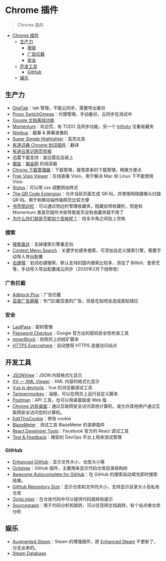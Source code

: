 # Chrome 插件

> Chrome 插件

<!-- TOC -->

- [Chrome 插件](#chrome-%e6%8f%92%e4%bb%b6)
  - [生产力](#%e7%94%9f%e4%ba%a7%e5%8a%9b)
    - [搜索](#%e6%90%9c%e7%b4%a2)
    - [广告拦截](#%e5%b9%bf%e5%91%8a%e6%8b%a6%e6%88%aa)
    - [安全](#%e5%ae%89%e5%85%a8)
  - [开发工具](#%e5%bc%80%e5%8f%91%e5%b7%a5%e5%85%b7)
    - [GitHub](#github)
  - [娱乐](#%e5%a8%b1%e4%b9%90)

<!-- /TOC -->

## 生产力

- [OneTab](https://chrome.google.com/webstore/detail/onetab/chphlpgkkbolifaimnlloiipkdnihall)：tab 管理，不能云同步，需要导出备份
- [Proxy SwitchOmega](https://chrome.google.com/webstore/detail/proxy-switchyomega/padekgcemlokbadohgkifijomclgjgif)：代理管理，手动备份，云同步在测试中
- [Google 文档离线功能](https://chrome.google.com/webstore/detail/google-docs-offline/ghbmnnjooekpmoecnnnilnnbdlolhkhi)
- [Momentum](https://chrome.google.com/webstore/detail/momentum/laookkfknpbbblfpciffpaejjkokdgca)：欢迎页，有 TODO 及同步功能，另一个 [Infinity](https://chrome.google.com/webstore/detail/infinity-new-tab-pro/nnnkddnnlpamobajfibfdgfnbcnkgngh) 注重收藏夹
- [Nimbus](https://chrome.google.com/webstore/detail/nimbus-screenshot-screen/bpconcjcammlapcogcnnelfmaeghhagj)：截幕 & 屏幕录像机
- [Super Simple Highlighter](https://chrome.google.com/webstore/detail/super-simple-highlighter/hhlhjgianpocpoppaiihmlpgcoehlhio)：高亮文具
- [有道词典 Chrome 划词插件](https://chrome.google.com/webstore/detail/%E6%9C%89%E9%81%93%E8%AF%8D%E5%85%B8chrome%E5%88%92%E8%AF%8D%E6%8F%92%E4%BB%B6/eopjamdnofihpioajgfdikhhbobonhbb)：翻译
- [有道云笔记网页剪报](https://chrome.google.com/webstore/detail/%E6%9C%89%E9%81%93%E4%BA%91%E7%AC%94%E8%AE%B0%E7%BD%91%E9%A1%B5%E5%89%AA%E6%8A%A5/joinpgckiioeklibflapokicmndlcnef)
- 迅雷下载支持：装迅雷后会装上
- [掘金](https://chrome.google.com/webstore/detail/%E6%8E%98%E9%87%91/lecdifefmmfjnjjinhaennhdlmcaeeeb)：[掘金网](https://juejin.im/) 的阅读器
- [Chrono 下载管理器](https://chrome.google.com/webstore/detail/chrono-download-manager/mciiogijehkdemklbdcbfkefimifhecn)：下载管理，接管原来的下载管理，稍微方便点
- [Free Visio Viewer](https://chrome.google.com/webstore/detail/free-visio-viewer-mac-win/mcpmofnlkemfkhgngcdppgbhncoflmpe)：在线查看 Visio，用于解决 Mac 和 Linux 下不能使用 Visio
- [Stylus](https://chrome.google.com/webstore/detail/stylus/clngdbkpkpeebahjckkjfobafhncgmne)：可以用 css 调整网站样式
- [The QR Code Extension](https://chrome.google.com/webstore/detail/the-qr-code-extension/oijdcdmnjjgnnhgljmhkjlablaejfeeb)：允许当前页面生成 QR 码，并使用网络摄像头扫描 QR 码。用于和移动端传输网页比较方便
- [书签侧边栏](https://chrome.google.com/webstore/detail/bookmark-sidebar/jdbnofccmhefkmjbkkdkfiicjkgofkdh)：可以通过侧边栏管理收藏夹，隐藏自带收藏栏，但是和 Momentum 类首页插件冲突导致首页没有收藏夹就不用了
- [为什么你们就是不能加个空格呢？](https://chrome.google.com/webstore/detail/%E7%82%BA%E4%BB%80%E9%BA%BC%E4%BD%A0%E5%80%91%E5%B0%B1%E6%98%AF%E4%B8%8D%E8%83%BD%E5%8A%A0%E5%80%8B%E7%A9%BA%E6%A0%BC%E5%91%A2%EF%BC%9F/paphcfdffjnbcgkokihcdjliihicmbpd)：给全半角之间加上空格

### 搜索

- [搜索直达](https://chrome.google.com/webstore/detail/faster-search-for-googley/mkpejojlockjoldbdbbgbibeogmemjfk)：去掉搜索引擎重定向
- [Context Menu Search](https://chrome.google.com/webstore/detail/context-menu-search/ocpcmghnefmdhljkoiapafejjohldoga)：关键字右键多搜索，可添加自定义搜索引擎，需要手动导入导出配置
- [右键搜](https://chrome.google.com/webstore/detail/context-menus/phlfmkfpmphogkomddckmggcfpmfchpn)：划词右键搜索，默认支持的国内搜索比较多，添加了 Bilibili、爱奇艺等，手动导入导出配置或云同步（2020年2月下线修改）

### 广告拦截

- [Adblock Plus](https://chrome.google.com/webstore/detail/adblock-plus-development/ldcecbkkoecffmfljeihcmifjjdoepkn)：广告拦截
- [百度广告屏蔽](https://chrome.google.com/webstore/detail/%E7%99%BE%E5%BA%A6%E5%B9%BF%E5%91%8A%E5%B1%8F%E8%94%BD/bdkobfnbgkbemcfgopfollaikdlknlkm)：专门拦截百度的广告，但是在贴吧会造成首贴错位

### 安全

- [LastPass](https://chrome.google.com/webstore/detail/lastpass-free-password-ma/hdokiejnpimakedhajhdlcegeplioahd)：密码管理
- [Password Checkup](https://chrome.google.com/webstore/detail/password-checkup/pncabnpcffmalkkjpajodfhijclecjno)：Google 官方出的密码安全性检查工具
- [minerBlock](https://chrome.google.com/webstore/detail/minerblock/emikbbbebcdfohonlaifafnoanocnebl)：防网页上的挖矿脚本
- [HTTPS Everywhere](https://chrome.google.com/webstore/detail/https-everywhere/gcbommkclmclpchllfjekcdonpmejbdp)：自动使用 HTTPS 连接访问站点

## 开发工具

- [JSONView](https://chrome.google.com/webstore/detail/jsonview/chklaanhfefbnpoihckbnefhakgolnmc)：JSON 内容格式化显示
- [XV — XML Viewer](https://chrome.google.com/webstore/detail/xv-%E2%80%94-xml-viewer/eeocglpgjdpaefaedpblffpeebgmgddk)：XML 内容的格式化显示
- [Vue.js devtools](https://chrome.google.com/webstore/detail/vuejs-devtools/nhdogjmejiglipccpnnnanhbledajbpd)：Vue 的浏览器调试工具
- [Tampermonkey](https://chrome.google.com/webstore/detail/tampermonkey/dhdgffkkebhmkfjojejmpbldmpobfkfo)：油猴，可以在网页上运行自定义脚本
- [Postman](https://chrome.google.com/webstore/detail/postman/fhbjgbiflinjbdggehcddcbncdddomop)：API 工具，也可以用桌面版或 Web 版
- [Chrome 远程桌面](https://chrome.google.com/webstore/detail/chrome-remote-desktop/gbchcmhmhahfdphkhkmpfmihenigjmpp)：通过互联网安全访问其他计算机，或允许其他用户通过互联网安全访问您的计算机。
- [EditThisCookie](https://chrome.google.com/webstore/detail/editthiscookie/fngmhnnpilhplaeedifhccceomclgfbg)：修改 cookie
- [BlazeMeter](https://chrome.google.com/webstore/detail/blazemeter-the-continuous/mbopgmdnpcbohhpnfglgohlbhfongabi)：测试工具 BlazeMeter 的录屏插件
- [React Developer Tools](https://chrome.google.com/webstore/detail/react-developer-tools/fmkadmapgofadopljbjfkapdkoienihi)：Facebook 官方的 React 调试工具
- [Test & Feedback](https://chrome.google.com/webstore/detail/test-feedback/gnldpbnocfnlkkicnaplmkaphfdnlplb)：微软的 DevOps 平台上用来测试管理

### GitHub

- [Enhanced GitHub](https://chrome.google.com/webstore/detail/enhanced-github/anlikcnbgdeidpacdbdljnabclhahhmd)：显示文件大小、仓库大小等
- [Octotree](https://chrome.google.com/webstore/detail/octotree/bkhaagjahfmjljalopjnoealnfndnagc)：Github 插件，主要用来显示代码仓库目录结构树
- [Awesome Autocomplete for GitHub](https://chrome.google.com/webstore/detail/awesome-autocomplete-for/djkfdjpoelphhdclfjhnffmnlnoknfnd)：在 GitHub 的搜索自动填充即时搜索结果。
- [GitHub Repository Size](https://chrome.google.com/webstore/detail/github-repository-size/apnjnioapinblneaedefcnopcjepgkci)：显示仓库和文件的大小，支持显示目录大小及私有仓库
- [OctoLinker](https://chrome.google.com/webstore/detail/octolinker/jlmafbaeoofdegohdhinkhilhclaklkp)：在仓库代码中可以提供代码跳转和提示
- [Sourcegraph](https://chrome.google.com/webstore/detail/sourcegraph/dgjhfomjieaadpoljlnidmbgkdffpack)：用于代码分析和跳转，可以往官网文档跳转，有个站点做仓库分析

## 娱乐

- [Augmented Steam](https://chrome.google.com/webstore/detail/augmented-steam/dnhpnfgdlenaccegplpojghhmaamnnfp)：Steam 的增强插件，原 [Enhanced Steam](https://chrome.google.com/webstore/detail/enhanced-steam/okadibdjfemgnhjiembecghcbfknbfhg) 不更新了，分支出来的。
- [Steam Database](https://chrome.google.com/webstore/detail/steam-database/kdbmhfkmnlmbkgbabkdealhhbfhlmmon)
